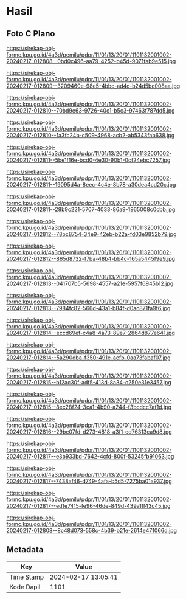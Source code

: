 # Hasil

## Foto C Plano

https://sirekap-obj-formc.kpu.go.id/4a3d/pemilu/pdpr/11/01/13/20/01/1101132001002-20240217-012808--0bd0c496-aa79-4252-b45d-9071fab9e515.jpg

https://sirekap-obj-formc.kpu.go.id/4a3d/pemilu/pdpr/11/01/13/20/01/1101132001002-20240217-012809--3209460e-98e5-4bbc-ad4c-b24d5bc008aa.jpg

https://sirekap-obj-formc.kpu.go.id/4a3d/pemilu/pdpr/11/01/13/20/01/1101132001002-20240217-012810--70bd9e63-9726-40c1-b5c3-97463f787dd5.jpg

https://sirekap-obj-formc.kpu.go.id/4a3d/pemilu/pdpr/11/01/13/20/01/1101132001002-20240217-012810--1a3fc24b-c509-4968-acb2-ab5343fab638.jpg

https://sirekap-obj-formc.kpu.go.id/4a3d/pemilu/pdpr/11/01/13/20/01/1101132001002-20240217-012811--5be1f16e-bcd0-4e30-90b1-0cf24ebc7257.jpg

https://sirekap-obj-formc.kpu.go.id/4a3d/pemilu/pdpr/11/01/13/20/01/1101132001002-20240217-012811--19095d4a-8eec-4c4e-8b78-a30dea4cd20c.jpg

https://sirekap-obj-formc.kpu.go.id/4a3d/pemilu/pdpr/11/01/13/20/01/1101132001002-20240217-012811--28b9c221-5707-4033-86a9-1965008c0cbb.jpg

https://sirekap-obj-formc.kpu.go.id/4a3d/pemilu/pdpr/11/01/13/20/01/1101132001002-20240217-012812--78bc8754-34e9-42eb-b22a-fd03e9852b79.jpg

https://sirekap-obj-formc.kpu.go.id/4a3d/pemilu/pdpr/11/01/13/20/01/1101132001002-20240217-012812--865d8732-f7ba-48b4-bb4c-165a5445f9e9.jpg

https://sirekap-obj-formc.kpu.go.id/4a3d/pemilu/pdpr/11/01/13/20/01/1101132001002-20240217-012813--041707b5-5698-4557-a21e-5957f6945b12.jpg

https://sirekap-obj-formc.kpu.go.id/4a3d/pemilu/pdpr/11/01/13/20/01/1101132001002-20240217-012813--7984fc82-566d-43a1-b84f-d0ac871fa9f6.jpg

https://sirekap-obj-formc.kpu.go.id/4a3d/pemilu/pdpr/11/01/13/20/01/1101132001002-20240217-012814--eccd69ef-c4a8-4a73-89e7-2864d877e641.jpg

https://sirekap-obj-formc.kpu.go.id/4a3d/pemilu/pdpr/11/01/13/20/01/1101132001002-20240217-012814--5a290dba-f350-491e-aefb-0aa73fabaf07.jpg

https://sirekap-obj-formc.kpu.go.id/4a3d/pemilu/pdpr/11/01/13/20/01/1101132001002-20240217-012815--b12ac30f-adf5-413d-8a34-c250e31e3457.jpg

https://sirekap-obj-formc.kpu.go.id/4a3d/pemilu/pdpr/11/01/13/20/01/1101132001002-20240217-012815--8ec28f24-3ca1-4b90-a244-f3bcdcc7af1d.jpg

https://sirekap-obj-formc.kpu.go.id/4a3d/pemilu/pdpr/11/01/13/20/01/1101132001002-20240217-012816--29be07fd-d273-4818-a3f1-ed76313ca9d8.jpg

https://sirekap-obj-formc.kpu.go.id/4a3d/pemilu/pdpr/11/01/13/20/01/1101132001002-20240217-012817--e3b933bd-7642-4cfd-800f-53245fb91063.jpg

https://sirekap-obj-formc.kpu.go.id/4a3d/pemilu/pdpr/11/01/13/20/01/1101132001002-20240217-012817--7438af46-d749-4afa-b5d5-7275ba01a937.jpg

https://sirekap-obj-formc.kpu.go.id/4a3d/pemilu/pdpr/11/01/13/20/01/1101132001002-20240217-012817--ed1e7415-fe96-46de-849d-439a1ff43c45.jpg

https://sirekap-obj-formc.kpu.go.id/4a3d/pemilu/pdpr/11/01/13/20/01/1101132001002-20240217-012808--8c48d073-558c-4b39-b21e-2614e471066d.jpg


## Metadata

| Key        | Value               |
| ---------- | ------------------- |
| Time Stamp | 2024-02-17 13:05:41 |
| Kode Dapil | 1101                |



